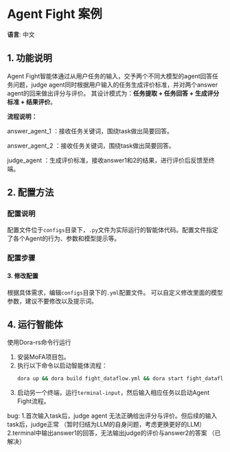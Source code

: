 # Agent Fight 案例

**语言**: 中文

## 1. 功能说明

Agent Fight智能体通过从用户任务的输入，交予两个不同大模型的agent回答任务问题，judge agent同时根据用户输入的任务生成评价标准，并对两个answer agent的回来做出评分与评价。
其设计模式为：**任务提取 + 任务回答 + 生成评分标准 + 结果评价**。

**流程说明：**

answer_agent_1 ：接收任务关键词，围绕task做出简要回答。

answer_agent_2 ：接收任务关键词，围绕task做出简要回答。

judge_agent ：生成评价标准，接收answer1和2的结果，进行评价后反馈至终端。


## 2. 配置方法

### 配置说明

配置文件位于`configs`目录下，`.py`文件为实际运行的智能体代码。配置文件指定了各个Agent的行为、参数和模型提示等。

### 配置步骤


#### 3. 修改配置

根据具体需求，编辑`configs`目录下的`.yml`配置文件。
可以自定义修改里面的模型参数，建议不要修改以及提示词。


## 4. 运行智能体

使用Dora-rs命令行运行

1. 安装MoFA项目包。
2. 执行以下命令以启动智能体流程：
   ```bash
   dora up && dora build fight_dataflow.yml && dora start fight_dataflow.yml --attach
   ```
3. 启动另一个终端，运行`terminal-input`，然后输入相应任务以启动Agent Fight流程。

                                                                                                                                                 
bug:
1.首次输入task后，judge agent 无法正确给出评分与评价。但后续的输入task后，judge正常 （暂时归结为LLM的自身问题，考虑更换更好的LLM）
2.terminal中输出answer1的回答，无法输出judge的评价与answer2的答案 （已解决）